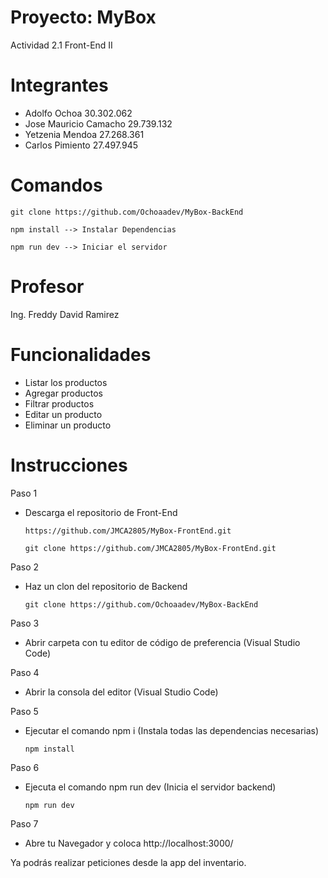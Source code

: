 # Proyecto: MyBox
  Actividad 2.1 Front-End II

# Integrantes

- Adolfo Ochoa 30.302.062
- Jose Mauricio Camacho  29.739.132
- Yetzenia Mendoa 27.268.361
- Carlos Pimiento 27.497.945

# Comandos


    git clone https://github.com/Ochoaadev/MyBox-BackEnd

    npm install --> Instalar Dependencias

    npm run dev --> Iniciar el servidor

# Profesor
  Ing. Freddy David Ramirez

# Funcionalidades

- Listar los productos
- Agregar productos
- Filtrar productos
- Editar un producto
- Eliminar un producto

# Instrucciones

Paso 1
- Descarga el repositorio de Front-End

      https://github.com/JMCA2805/MyBox-FrontEnd.git

      git clone https://github.com/JMCA2805/MyBox-FrontEnd.git

Paso 2
- Haz un clon del repositorio de Backend

      git clone https://github.com/Ochoaadev/MyBox-BackEnd

Paso 3

- Abrir carpeta con tu editor de código de preferencia (Visual Studio Code)

Paso 4

- Abrir la consola del editor (Visual Studio Code)

Paso 5

- Ejecutar el comando npm i (Instala todas las dependencias necesarias)

      npm install  

Paso 6

- Ejecuta el comando npm run dev (Inicia el servidor backend)

      npm run dev
    
Paso 7

- Abre tu Navegador y coloca http://localhost:3000/
  
Ya podrás realizar peticiones desde la app del inventario.
